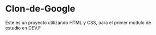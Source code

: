 # Clon-de-Google
Este es un proyecto utilizando HTML y CSS, para el primer modulo de estudio en DEV.F
